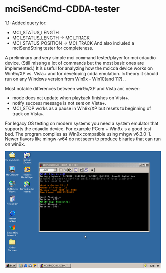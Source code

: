 # mciSendCmd-CDDA-tester

1.1:
Added query for:
- MCI_STATUS_LENGTH
- MCI_STATUS_LENGTH -> MCI_TRACK
- MCI_STATUS_POSITION -> MCI_TRACK
And also included a mciSendString tester for completeness.

A preliminary and very simple mci command tester/player for mci cdaudio device. (Still missing a lot of commands but the most basic ones are implemented.) It is useful for analyzing how the mcicda device works on Win9x/XP vs. Vista+ and for developing cdda emulation. In theory it should run on any Windows version from Win9x - Win10(and 11?)...

Most notable differences between win9x/XP and Vista and newer:
- mode does not update when playback finishes on Vista+.
- notify success message is not sent on Vista+.
- MCI_STOP works as a pause in Win9x/XP but resets to beginning of track on Vista+.

For legacy OS testing on modern systems you need a system emulator that supports the cdaudio device. For example PCem + Win9x is a good test bed. The program compiles as Win9x compatible using mingw v6.3.0-1. Newer flavors like mingw-w64 do not seem to produce binaries that can run on win9x.

![screenshot](screenshot.png)
